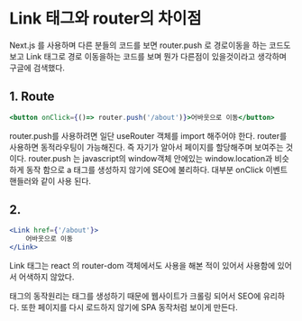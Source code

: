 # Link 태그와 router의 차이점

Next.js 를 사용하며 다른 분들의 코드를 보면 router.push 로 경로이동을 하는 코드도 보고 Link 태그로 경로 이동을하는 코드를 보며 뭔가 다른점이 있을것이라고 생각하며 구글에 검색했다.

## 1. Route

```jsx
<button onClick={()=> router.push('/about')}>어바웃으로 이동</button>
```

router.push를 사용하려면 일단 useRouter 객체를 import 해주어야 한다.
router를 사용하면 동적라우팅이 가능해진다.
즉 자기가 알아서 페이지를 할당해주며 보여주는 것이다.
router.push 는 javascript의 window객체 안에있는
window.location과 비슷하게 동작 함으로
a 태그를 생성하지 않기에 SEO에 불리하다.
대부분 onClick 이벤트 핸들러와 같이 사용 된다.

## 2. <Link>

```jsx
<Link href={'/about'}>
	어바웃으로 이동
</Link>
```

Link 태그는 react 의 router-dom 객체에서도 사용을 해본 적이 있어서 사용함에 있어서 어색하지 않았다.
<Link>태그의 동작원리는 <a> 태그를 생성하기 때문에 웹사이트가 크롤링 되어서 SEO에 유리하다.
또한 페이지를 다시 로드하지 않기에 SPA 동작처럼 보이게 만든다.
